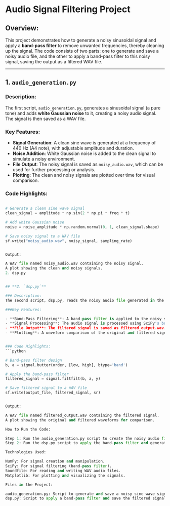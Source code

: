 # Audio Signal Filtering Project

## Overview:
This project demonstrates how to generate a noisy sinusoidal signal and apply a **band-pass filter** to remove unwanted frequencies, thereby cleaning up the signal. The code consists of two parts: one to generate and save a noisy audio file, and the other to apply a band-pass filter to this noisy signal, saving the output as a filtered WAV file.

---

## **1. `audio_generation.py`**

### Description:
The first script, `audio_generation.py`, generates a sinusoidal signal (a pure tone) and adds **white Gaussian noise** to it, creating a noisy audio signal. The signal is then saved as a WAV file.

### Key Features:
- **Signal Generation**: A clean sine wave is generated at a frequency of 440 Hz (A4 note), with adjustable amplitude and duration.
- **Noise Addition**: White Gaussian noise is added to the clean signal to simulate a noisy environment.
- **File Output**: The noisy signal is saved as `noisy_audio.wav`, which can be used for further processing or analysis.
- **Plotting**: The clean and noisy signals are plotted over time for visual comparison.

### Code Highlights:
```python

# Generate a clean sine wave signal
clean_signal = amplitude * np.sin(2 * np.pi * freq * t)

# Add white Gaussian noise
noise = noise_amplitude * np.random.normal(0, 1, clean_signal.shape)

# Save noisy signal to a WAV file
sf.write("noisy_audio.wav", noisy_signal, sampling_rate)


Output:

A WAV file named noisy_audio.wav containing the noisy signal.
A plot showing the clean and noisy signals.
2. dsp.py


## **2. `dsp.py`**

### Description:
The second script, dsp.py, reads the noisy audio file generated in the previous script, applies a band-pass filter, and saves the filtered signal to a new file. This process isolates the frequencies of interest while removing noise outside the specified frequency range.

###Key Features:

- **Band-Pass Filtering**: A band-pass filter is applied to the noisy signal, with customizable cutoff frequencies for low and high frequencies (300 Hz and 3000 Hz, respectively).
- **Signal Processing**: The audio signal is processed using SciPy's butter filter and filtfilt function, which applies the filter in both forward and reverse directions for zero-phase distortion.
- **File Output**: The filtered signal is saved as filtered_output.wav.
- **Plotting**: A waveform comparison of the original and filtered signals is displayed.


### Code Highlights:
```python

# Band-pass filter design
b, a = signal.butter(order, [low, high], btype='band')

# Apply the band-pass filter
filtered_signal = signal.filtfilt(b, a, y)

# Save filtered signal to a WAV file
sf.write(output_file, filtered_signal, sr)


Output:

A WAV file named filtered_output.wav containing the filtered signal.
A plot showing the original and filtered waveforms for comparison.

How to Run the Code:

Step 1: Run the audio_generation.py script to create the noisy audio file (noisy_audio.wav).
Step 2: Run the dsp.py script to apply the band-pass filter and generate the filtered audio (filtered_output.wav).

Technologies Used:

NumPy: For signal creation and manipulation.
SciPy: For signal filtering (band-pass filter).
Soundfile: For reading and writing WAV audio files.
Matplotlib: For plotting and visualizing the signals.

Files in the Project:

audio_generation.py: Script to generate and save a noisy sine wave signal.
dsp.py: Script to apply a band-pass filter and save the filtered signal.
